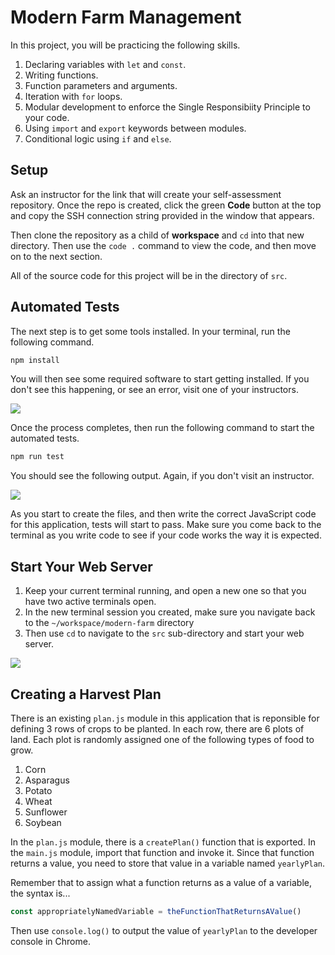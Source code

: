 # Modern Farm Management

In this project, you will be practicing the following skills.

1. Declaring variables with `let` and `const`.
1. Writing functions.
1. Function parameters and arguments.
2. Iteration with `for` loops.
3. Modular development to enforce the Single Responsibiity Principle to your code.
4. Using `import` and `export` keywords between modules.
5. Conditional logic using `if` and `else`.

## Setup

Ask an instructor for the link that will create your self-assessment repository. Once the repo is created, click the green **Code** button at the top and copy the SSH connection string provided in the window that appears.

Then clone the repository as a child of **workspace** and `cd` into that new directory. Then use the `code .` command to view the code, and then move on to the next section.

All of the source code for this project will be in the directory of `src`.

## Automated Tests

The next step is to get some tools installed. In your terminal, run the following command.

```sh
npm install
```

You will then see some required software to start getting installed. If you don't see this happening, or see an error, visit one of your instructors.

![](./images/modern-farm-npm-install.gif)

Once the process completes, then run the following command to start the automated tests.

```sh
npm run test
```

You should see the following output. Again, if you don't visit an instructor.

![](./images/modern-farm-automated-tests.gif)

As you start to create the files, and then write the correct JavaScript code for this application, tests will start to pass. Make sure you come back to the terminal as you write code to see if your code works the way it is expected.

## Start Your Web Server

1. Keep your current terminal running, and open a new one so that you have two active terminals open.
1. In the new terminal session you created, make sure you navigate back to the `~/workspace/modern-farm` directory
1. Then use `cd` to navigate to the `src` sub-directory and start your web server.

![](./images/modern-farm-web-server.gif)

## Creating a Harvest Plan

There is an existing `plan.js` module in this application that is reponsible for defining 3 rows of crops to be planted. In each row, there are 6 plots of land. Each plot is randomly assigned one of the following types of food to grow.

1. Corn
1. Asparagus
1. Potato
1. Wheat
1. Sunflower
1. Soybean

In the `plan.js` module, there is a `createPlan()` function that is exported. In the `main.js` module, import that function and invoke it. Since that function returns a value, you need to store that value in a variable named `yearlyPlan`.

Remember that to assign what a function returns as a value of a variable, the syntax is...

```js
const appropriatelyNamedVariable = theFunctionThatReturnsAValue()
```

Then use `console.log()` to output the value of `yearlyPlan` to the developer console in Chrome.